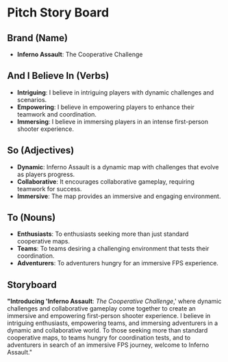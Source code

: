 # Pitch Story Board

## Brand (Name)

- **Inferno Assault**: The Cooperative Challenge

## And I Believe In (Verbs)

- **Intriguing**: I believe in intriguing players with dynamic challenges and scenarios.
- **Empowering**: I believe in empowering players to enhance their teamwork and coordination.
- **Immersing**: I believe in immersing players in an intense first-person shooter experience.

## So (Adjectives)

- **Dynamic**: Inferno Assault is a dynamic map with challenges that evolve as players progress.
- **Collaborative**: It encourages collaborative gameplay, requiring teamwork for success.
- **Immersive**: The map provides an immersive and engaging environment.

## To (Nouns)

- **Enthusiasts**: To enthusiasts seeking more than just standard cooperative maps.
- **Teams**: To teams desiring a challenging environment that tests their coordination.
- **Adventurers**: To adventurers hungry for an immersive FPS experience.

## Storyboard

**"Introducing 'Inferno Assault**: *The Cooperative Challenge*,' where dynamic challenges and collaborative gameplay come together to create an immersive and empowering first-person shooter experience. I believe in intriguing enthusiasts, empowering teams, and immersing adventurers in a dynamic and collaborative world. To those seeking more than standard cooperative maps, to teams hungry for coordination tests, and to adventurers in search of an immersive FPS journey, welcome to Inferno Assault."
